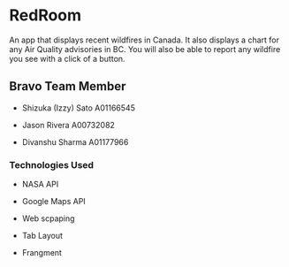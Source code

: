 # RedRoom

An app that displays recent wildfires in Canada. It also displays a chart for any Air Quality advisories in BC. You will also be able to report any wildfire you see with a click of a button.

## Bravo Team Member

* Shizuka (Izzy) Sato A01166545

* Jason Rivera A00732082

* Divanshu Sharma A01177966

### Technologies Used

* NASA API

* Google Maps API

* Web scpaping

* Tab Layout

* Frangment

